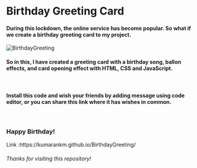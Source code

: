 # Birthday Greeting Card
<p align="center">
<h4>During this lockdown, the online service has become popular. So what if we create a birthday greeting card to my project.</h4>

![BirthdayGreeting](https://user-images.githubusercontent.com/60292723/115341065-7ea05c80-a1c5-11eb-9265-7076e19b421a.gif)

<h4>So in this, I have created a greeting card with a birthday song, ballon effects, and card opening effect with HTML, CSS and JavaScript.</h4><br>
<h4>Install this code and wish your friends by adding message using code editor, or you can share this link where it has wishes in common.<h4> <br>
  <h3>Happy Birthday!</h3>
Link :https://kumarankm.github.io/BirthdayGreeting/ <br>
  
 <h6>Thanks for visiting this repository!</h6>
  </p>
